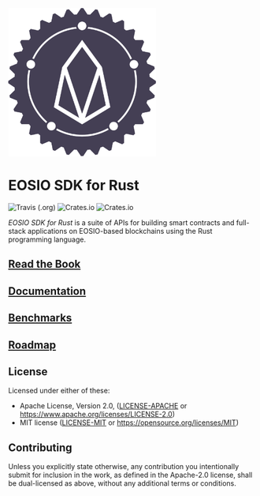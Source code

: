 <img src="./book/logo.svg" width="300"/>

# EOSIO SDK for Rust

![Travis (.org)](https://img.shields.io/travis/sagan-software/eosio-rust.svg) ![Crates.io](https://img.shields.io/crates/l/eosio.svg) ![Crates.io](https://img.shields.io/crates/v/eosio.svg)

*EOSIO SDK for Rust* is a suite of APIs for building smart contracts and full-stack applications on EOSIO-based blockchains using the Rust programming language.

## [Read the Book](https://sagan-software.github.io/eosio-rust/)

## [Documentation](https://sagan-software.github.io/eosio-rust/eosio/)

## [Benchmarks](https://sagan-software.github.io/eosio-rust/benchmarks/report/)

## [Roadmap](https://sagan-software.github.io/eosio-rust/roadmap.html)

## License

Licensed under either of these:

- Apache License, Version 2.0, ([LICENSE-APACHE](LICENSE-APACHE) or
  https://www.apache.org/licenses/LICENSE-2.0)
- MIT license ([LICENSE-MIT](LICENSE-MIT) or
  https://opensource.org/licenses/MIT)


## Contributing

Unless you explicitly state otherwise, any contribution you intentionally submit
for inclusion in the work, as defined in the Apache-2.0 license, shall be
dual-licensed as above, without any additional terms or conditions.

[guide]: https://sagan-software.github.io/eosio-rust/
[telegram]: https://t.me/rust_eos
[website]: https://sagan-software.github.io/eosio-rust/
[docs]: https://sagan-software.github.io/eosio-rust/docs/

